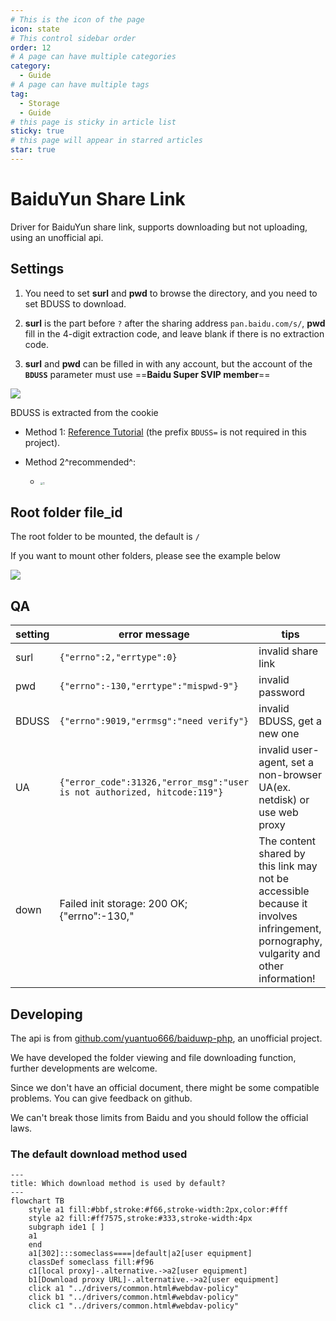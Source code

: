 ```yaml
---
# This is the icon of the page
icon: state
# This control sidebar order
order: 12
# A page can have multiple categories
category:
  - Guide
# A page can have multiple tags
tag:
  - Storage
  - Guide
# this page is sticky in article list
sticky: true
# this page will appear in starred articles
star: true
---
```


# BaiduYun Share Link

Driver for BaiduYun share link, supports downloading but not uploading, using an unofficial api.



## **Settings**

1. You need to set **surl** and **pwd** to browse the directory, and you need to set BDUSS to download.

2. **surl** is the part before `?` after the sharing address `pan.baidu.com/s/`, **pwd** fill in the 4-digit extraction code, and leave blank if there is no extraction code.

3. **surl** and **pwd** can be filled in with any account, but the account of the **`BDUSS`** parameter must use ==**Baidu Super SVIP member**==

![](/img/drivers/baidu/add_bd_share.png)

BDUSS is extracted from the cookie

- Method 1: [Reference Tutorial](http://pandownload.net/faq/cookie.html) (the prefix `BDUSS=` is not required in this project).

- Method 2^recommended^:
   - <img src="/img/drivers/baidu/BDUSS.png" alt="1" style="zoom:30%;" />



## **Root folder file_id**

The root folder to be mounted, the default is `/` 

If you want to mount other folders, please see the example below

![](/img/drivers/baidu/bd_share_test.png)



## **QA**

|setting|error message|tips|
|---|---|---|
|surl|`{"errno":2,"errtype":0}`|invalid share link|
|pwd|`{"errno":-130,"errtype":"mispwd-9"}`|invalid password|
|BDUSS|`{"errno":9019,"errmsg":"need verify"}`|invalid BDUSS, get a new one|
|UA|`{"error_code":31326,"error_msg":"user is not authorized, hitcode:119"}`|invalid user-agent, set a non-browser UA(ex. netdisk) or use web proxy|
|down|Failed init storage: 200 OK; {"errno":-130,"|The content shared by this link may not be accessible because it involves infringement, pornography, vulgarity and other information!|



## **Developing**

The api is from [github.com/yuantuo666/baiduwp-php](https://github.com/yuantuo666/baiduwp-php), an unofficial project.

We have developed the folder viewing and file downloading function, further developments are welcome.

Since we don't have an official document, there might be some compatible problems. You can give feedback on github.

We can't break those limits from Baidu and you should follow the official laws.



<!-- @include: baidu.md{42-93} --> 



### **The default download method used**

```mermaid
---
title: Which download method is used by default?
---
flowchart TB
    style a1 fill:#bbf,stroke:#f66,stroke-width:2px,color:#fff
    style a2 fill:#ff7575,stroke:#333,stroke-width:4px
    subgraph ide1 [ ]
    a1
    end
    a1[302]:::someclass====|default|a2[user equipment]
    classDef someclass fill:#f96
    c1[local proxy]-.alternative.->a2[user equipment]
    b1[Download proxy URL]-.alternative.->a2[user equipment]
    click a1 "../drivers/common.html#webdav-policy"
    click b1 "../drivers/common.html#webdav-policy"
    click c1 "../drivers/common.html#webdav-policy"
```